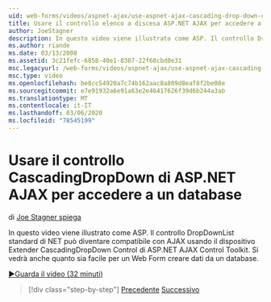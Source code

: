 ```yaml
---
uid: web-forms/videos/aspnet-ajax/use-aspnet-ajax-cascading-drop-down-control-to-access-a-database
title: Usare il controllo elenco a discesa ASP.NET AJAX per accedere a un database | Microsoft Docs
author: JoeStagner
description: In questo video viene illustrato come ASP. Il controllo DropDownList standard di NET può diventare compatibile con AJAX usando l'Extender del controllo CascadingDropDown di ASP.NET AJAX contro...
ms.author: riande
ms.date: 03/13/2008
ms.assetid: 3c21fefc-6858-40e1-8307-22f68cbd0e31
msc.legacyurl: /web-forms/videos/aspnet-ajax/use-aspnet-ajax-cascading-drop-down-control-to-access-a-database
msc.type: video
ms.openlocfilehash: be8cc54920a7c74b162aac8a809d8eaf8f2be08e
ms.sourcegitcommit: e7e91932a6e91a63e2e46417626f39d6b244a3ab
ms.translationtype: MT
ms.contentlocale: it-IT
ms.lasthandoff: 03/06/2020
ms.locfileid: "78545199"
---
```

# <a name="use-aspnet-ajax-cascading-drop-down-control-to-access-a-database"></a>Usare il controllo CascadingDropDown di ASP.NET AJAX per accedere a un database

di [Joe Stagner spiega](https://github.com/JoeStagner)

In questo video viene illustrato come ASP. Il controllo DropDownList standard di NET può diventare compatibile con AJAX usando il dispositivo Extender CascadingDropDown Control di ASP.NET AJAX Control Toolkit. Si vedrà anche quanto sia facile per un Web Form creare dati da un database.

[&#9654;Guarda il video (32 minuti)](https://channel9.msdn.com/Blogs/ASP-NET-Site-Videos/use-aspnet-ajax-cascading-drop-down-control-to-access-a-database)

> [!div class="step-by-step"]
> [Precedente](two-simple-techniques-for-triggering-updates-to-update-panels.md)
> [Successivo](implement-infinite-data-patterns-in-ajax.md)
